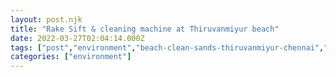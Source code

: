 ```yaml
---
layout: post.njk
title: "Rake Sift & cleaning machine at Thiruvanmiyur beach"
date: 2022-03-27T02:04:14.000Z
tags: ["post","environment","beach-clean-sands-thiruvanmiyur-chennai","corporation"]
categories: ["environment"]
---
```


